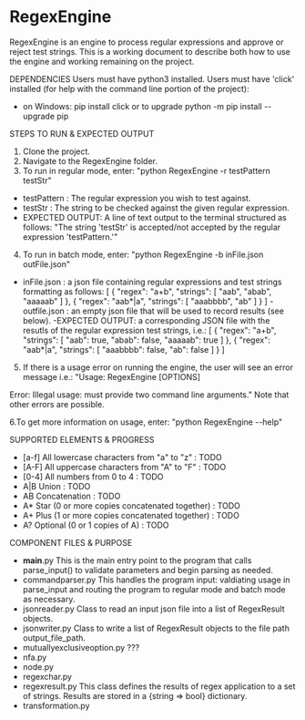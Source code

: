 # RegexEngine


RegexEngine is an engine to process regular expressions and approve or reject test strings. This is a working document to describe both 
how to use the engine and working remaining on the project.

DEPENDENCIES
Users must have python3 installed.
Users must have 'click' installed (for help with the command line portion of the project):
  - on Windows: pip install click
                or to upgrade
                python -m pip install --upgrade pip

STEPS TO RUN & EXPECTED OUTPUT
1. Clone the project.
2. Navigate to the RegexEngine folder.
3. To run in regular mode, enter: "python RegexEngine -r testPattern testStr"
  - testPattern : The regular expression you wish to test against.
  - testStr : The string to be checked against the given regular expression.
  - EXPECTED OUTPUT: A line of text output to the terminal structured as follows:
      "The string 'testStr' is accepted/not accepted by the regular expression 'testPattern.'"
4. To run in batch mode, enter: "python RegexEngine -b inFile.json outFile.json"
  - inFile.json : a json file containing regular expressions and test strings formatting as follows:
  [
    {
      "regex": "a+b",
      "strings": [
          "aab",
          "abab",
          "aaaaab"
       ]
    },
    {
      "regex": "aab*|a",
      "strings": [
          "aaabbbb",
          "ab"
      ]
    }
  ]
  -outfile.json : an empty json file that will be used to record results (see below).
  -EXPECTED OUTPUT: a corresponding JSON file with the resutls of the regular expression test strings, i.e.: 
   [
    {
      "regex": "a+b",
      "strings": [
          "aab": true,
          "abab": false,
          "aaaaab": true
       ]
    },
    {
      "regex": "aab*|a",
      "strings": [
          "aaabbbb": false,
          "ab": false
      ]
    }
  ]
5. If there is a usage error on running the engine, the user will see an error message i.e.:
  "Usage: RegexEngine [OPTIONS]

  Error: Illegal usage: must provide two command line arguments."
  Note that other errors are possible.
  
6.To get more information on usage, enter: "python RegexEngine --help"

SUPPORTED ELEMENTS & PROGRESS
- [a-f] All lowercase characters from "a" to "z" : TODO
- [A-F] All uppercase characters from "A" to "F" : TODO
- [0-4] All numbers from 0 to 4 : TODO
- A|B Union : TODO
- AB Concatenation : TODO
- A* Star (0 or more copies concatenated together) : TODO
- A+ Plus (1 or more copies concatenated together) : TODO
- A? Optional (0 or 1 copies of A) : TODO

COMPONENT FILES & PURPOSE
- __main__.py
    This is the main entry point to the program that calls parse_input() to validate parameters and begin parsing as needed.
- commandparser.py
    This handles the program input: valdiating usage in parse_input and routing the program to regular mode and batch mode as necessary.
- jsonreader.py
    Class to read an input json file into a list of RegexResult objects.
- jsonwriter.py
    Class to write a list of RegexResult objects to the file path output_file_path.
- mutuallyexclusiveoption.py
    ???
- nfa.py
- node.py
- regexchar.py
- regexresult.py
    This class defines the results of regex application to a set of strings. Results are stored in a {string => bool} dictionary.
- transformation.py

